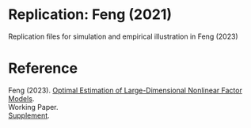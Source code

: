 # Replication: Feng (2021)
Replication files for simulation and empirical illustration in Feng (2023)

# Reference
Feng (2023). [Optimal Estimation of Large-Dimensional Nonlinear Factor Models](https://drive.google.com/file/d/1Kddkh705vk-1uhq0y5xYXWNdTabmclcN/view).  
Working Paper.  
[Supplement](https://drive.google.com/file/d/1vIOE7FKrkWAA_M2ERDpvniifN0aR1IJc/view).
